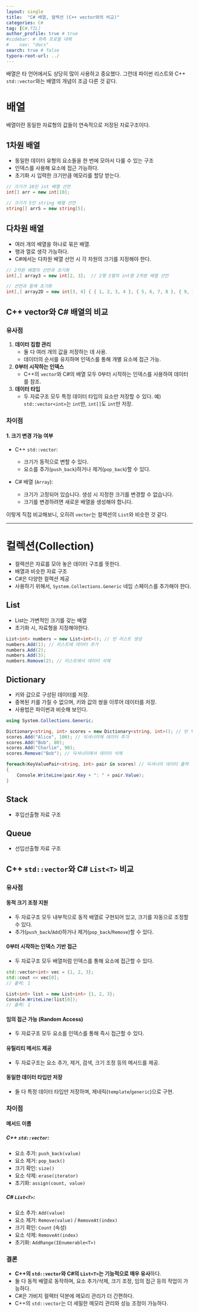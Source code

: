 ```yaml
---
layout: single
title:  "C# 배열, 컬렉션 (C++ vector와의 비교)"
categories: C#
tag: [C#,TIL]
author_profile: true # true
#sidebar: # 좌측 프로필 대체
#    nav: "docs"
search: true # false
typora-root-url: ../
---
```


배열은 타 언어에서도 상당히 많이 사용하고 중요했다.
그런데 파이썬 리스트와 C++ `std::vector`와는 배열의 개념이 조금 다른 것 같다.



# 배열

배열이란 동일한 자료형의 값들이 연속적으로 저장된 자료구조이다.





## 1차원 배열

- 동일한 데이터 유형의 요소들을 한 번에 모아서 다룰 수 있는 구조
- 인덱스를 사용해 요소에 접근 가능하다.
- 초기화 시 입력한 크기만큼 메모리를 할당 받는다.

``` csharp
// 크기가 10인 int 배열 선언
int[] arr = new int[10];

// 크기가 5인 string 배열 선언
string[] arrS = new string[5];
```





## 다차원 배열

- 여러 개의 배열을 하나로 묶은 배열.
- 행과 열로 생각 가능하다.
- C#에서는 다차원 배열 선언 시 각 차원의 크기를 지정해야 한다.

``` csharp
// 2차원 배열의 선언과 초기화
int[,] array3 = new int[2, 3];  // 2행 3열의 int형 2차원 배열 선언

// 선언과 함께 초기화
int[,] array2D = new int[3, 4] { { 1, 2, 3, 4 }, { 5, 6, 7, 8 }, { 9, 10, 11, 12 } };
```





## C++ vector와 C# 배열의 비교

### **유사점**

1. **데이터 집합 관리**
   - 둘 다 여러 개의 값을 저장하는 데 사용.
   - 데이터의 순서를 유지하며 인덱스를 통해 개별 요소에 접근 가능.
2. **0부터 시작하는 인덱스**
   - C++의 `vector`와 C#의 배열 모두 0부터 시작하는 인덱스를 사용하여 데이터를 참조.
3. **데이터 타입**
   - 두 자료구조 모두 특정 데이터 타입의 요소만 저장할 수 있다. 
     예) `std::vector<int>`는 `int`만, `int[]`도 `int`만 저장.

### **차이점**

#### 1. **크기 변경 가능 여부**

- C++ `std::vector`:

  - 크기가 동적으로 변할 수 있다.
  - 요소를 추가(`push_back`)하거나 제거(`pop_back`)할 수 있다.

- C# 배열 (`Array`):

  - 크기가 고정되어 있습니다. 생성 시 지정한 크기를 변경할 수 없습니다.
  - 크기를 변경하려면 새로운 배열을 생성해야 합니다.

  

이렇게 직접 비교해보니, 오히려 `vector`는 컬렉션의 `List`와 비슷한 것 같다.

---

# 컬렉션(Collection)

- 컬렉션은 자료를 모아 놓은 데이터 구조를 뜻한다.
- 배열과 비슷한 자료 구조
- C#은 다양한 컬렉션 제공
- 사용하기 위해서, `System.Collections.Generic` 네임 스페이스를 추가해야 한다.



## List

- List는 가변적인 크기를 갖는 배열
- 초기화 시, 자료형을 지정해야한다.

``` csharp
List<int> numbers = new List<int>(); // 빈 리스트 생성
numbers.Add(1); // 리스트에 데이터 추가
numbers.Add(2);
numbers.Add(3);
numbers.Remove(2); // 리스트에서 데이터 삭제
```



## Dictionary

- 키와 값으로 구성된 데이터를 저장.
- 중복된 키를 가질 수 없으며, 키와 값의 쌍을 이루어 데이터를 저장.
- 사용법은 파이썬과 비슷해 보인다.

``` csharp
using System.Collections.Generic;

Dictionary<string, int> scores = new Dictionary<string, int>(); // 빈 딕셔너리 생성
scores.Add("Alice", 100); // 딕셔너리에 데이터 추가
scores.Add("Bob", 80);
scores.Add("Charlie", 90);
scores.Remove("Bob"); // 딕셔너리에서 데이터 삭제

foreach(KeyValuePair<string, int> pair in scores) // 딕셔너리 데이터 출력
{
    Console.WriteLine(pair.Key + ": " + pair.Value);
}
```



## Stack

- 후입선출형 자료 구조



## Queue

- 선입선출형 자료 구조



## **C++ `std::vector`와 C# `List<T>` 비교**

### 유사점

#### **동적 크기 조정 지원**

- 두 자료구조 모두 내부적으로 동적 배열로 구현되어 있고, 크기를 자동으로 조정할 수 있다.
- 추가(`push_back`/`Add`)하거나 제거(`pop_back`/`Remove`)할 수 있다.

#### **0부터 시작하는 인덱스 기반 접근**

- 두 자료구조 모두 배열처럼 인덱스를 통해 요소에 접근할 수 있다.

```cpp
std::vector<int> vec = {1, 2, 3};
std::cout << vec[0]; 
// 출력: 1
```

```c#
List<int> list = new List<int> {1, 2, 3};
Console.WriteLine(list[0]); 
// 출력: 1
```

#### **임의 접근 가능 (Random Access)**

- 두 자료구조 모두 요소를 인덱스를 통해 즉시 접근할 수 있다. 

#### **유틸리티 메서드 제공**

- 두 자료구조는 요소 추가, 제거, 검색, 크기 조정 등의 메서드를 제공.

#### **동일한 데이터 타입만 저장**

- 둘 다 특정 데이터 타입만 저장하며, 제네릭(`template`/`generic`)으로 구현.





### **차이점**

#### **메서드 이름**

##### C++ `std::vector`:

- 요소 추가: `push_back(value)`
- 요소 제거: `pop_back()`
- 크기 확인: `size()`
- 요소 삭제: `erase(iterator)`
- 초기화: `assign(count, value)`

##### C# `List<T>`:

- 요소 추가: `Add(value)`
- 요소 제거: `Remove(value)` / `RemoveAt(index)`
- 크기 확인: `Count` (속성)
- 요소 삭제: `RemoveAt(index)`
- 초기화: `AddRange(IEnumerable<T>)`



### **결론**

- **C++의 `std::vector`와 C#의 `List<T>`는 기능적으로 매우 유사**하다.
- 둘 다 동적 배열로 동작하며, 요소 추가/삭제, 크기 조정, 임의 접근 등의 작업이 가능하다.
- C#은 가비지 컬렉터 덕분에 메모리 관리가 더 간편하다.
- C++의 `std::vector`는 더 세밀한 메모리 관리와 성능 조정이 가능하다.

